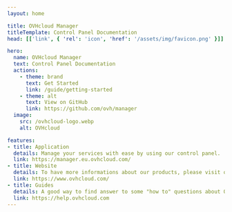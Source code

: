 ```yaml
---
layout: home

title: OVHcloud Manager
titleTemplate: Control Panel Documentation
head: [['link', { 'rel': 'icon', 'href': '/assets/img/favicon.png' }]]

hero:
  name: OVHcloud Manager
  text: Control Panel Documentation
  actions:
    - theme: brand
      text: Get Started
      link: /guide/getting-started
    - theme: alt
      text: View on GitHub
      link: https://github.com/ovh/manager
  image:
    src: /ovhcloud-logo.webp
    alt: OVHcloud

features:
- title: Application
  details: Manage your services with ease by using our control panel.
  link: https://manager.eu.ovhcloud.com/
- title: Website
  details: To have more informations about our products, please visit our website.
  link: https://www.ovhcloud.com/
- title: Guides
  details: A good way to find answer to some "how to" questions about OVHcloud products.
  link: https://help.ovhcloud.com
---
```


<style>
:root {
  --vp-home-hero-name-color: transparent;
  --vp-home-hero-name-background: -webkit-linear-gradient(120deg, #BEF1FF 30%, #000E9C);

  --vp-home-hero-image-background-image: linear-gradient(-45deg, #000E9C 50%, #BEF1FF 20%);
  --vp-home-hero-image-filter: blur(44px);
}

@media (min-width: 640px) {
  :root {
    --vp-home-hero-image-filter: blur(56px);
  }
}

@media (min-width: 960px) {
  :root {
    --vp-home-hero-image-filter: blur(68px);
  }
}
</style>
